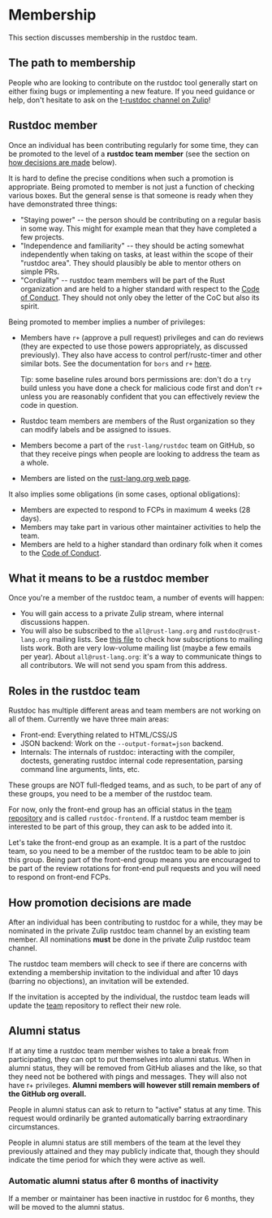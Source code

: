 # Membership
This section discusses membership in the rustdoc team.

## The path to membership

People who are looking to contribute on the rustdoc tool generally start on either fixing bugs
or implementing a new feature. If you need guidance or help, don't hesitate to ask on the
[t-rustdoc channel on Zulip](https://rust-lang.zulipchat.com/#narrow/channel/266220-t-rustdoc)!

## Rustdoc member
Once an individual has been contributing regularly for some time, they can be promoted to the
level of a **rustdoc team member** (see the section on [how decisions are made][hdam] below).

It is hard to define the precise conditions when such a promotion is appropriate. Being promoted
to member is not just a function of checking various boxes. But the general sense is that someone
is ready when they have demonstrated three things:

- "Staying power" -- the person should be contributing on a regular basis in some way. This might
  for example mean that they have completed a few projects.
- "Independence and familiarity" -- they should be acting somewhat independently when taking on
  tasks, at least within the scope of their "rustdoc area". They should plausibly be able to mentor
  others on simple PRs.
- "Cordiality" -- rustdoc team members will be part of the Rust organization and are held to a
  higher standard with respect to the [Code of Conduct][CoC]. They should not only obey the
  letter of the CoC but also its spirit.

[CoC]: https://www.rust-lang.org/policies/code-of-conduct

Being promoted to member implies a number of privileges:
<!-- FIXME(fmease): Not only r+ but also GH approval/merge rights in certain other repos -->

- Members have `r+` (approve a pull request) privileges and can do reviews (they are expected to
  use those powers appropriately, as discussed previously). They also have access to control
  perf/rustc-timer and other similar bots. See the documentation for `bors` and `r+`
  [here](https://rustc-dev-guide.rust-lang.org/contributing.html#r-1).

  Tip: some baseline rules around bors permissions are: don't do a `try` build unless you have
  done a check for malicious code first and don't `r+` unless you are reasonably confident that
  you can effectively review the code in question.
- Rustdoc team members are members of the Rust organization so they can modify labels and be
  assigned to issues.
- Members become a part of the `rust-lang/rustdoc` team on GitHub, so that they receive pings
  when people are looking to address the team as a whole.
- Members are listed on the [rust-lang.org web page].

It also implies some obligations (in some cases, optional obligations):

- Members are expected to respond to FCPs in maximum 4 weeks (28 days).
- Members may take part in various other maintainer activities to help the team.
- Members are held to a higher standard than ordinary folk when it comes to the [Code of
  Conduct][CoC].

[rust-lang.org web page]: https://www.rust-lang.org/governance/teams/dev-tools#team-rustdoc

## What it means to be a rustdoc member
Once you're a member of the rustdoc team, a number of events will happen:

- You will gain access to a private Zulip stream, where internal discussions happen.
- You will also be subscribed to the `all@rust-lang.org` and `rustdoc@rust-lang.org` mailing lists.
  See [this file](https://github.com/rust-lang/team/blob/HEAD/teams/all.toml) to check how
  subscriptions to mailing lists work. Both are very low-volume mailing list (maybe a few emails per
  year). About `all@rust-lang.org`: it's a way to communicate things to all contributors. We will
  not send you spam from this address.

## Roles in the rustdoc team

Rustdoc has multiple different areas and team members are not working on all of them. Currently
we have three main areas:

- Front-end: Everything related to HTML/CSS/JS
- JSON backend: Work on the `--output-format=json` backend.
- Internals: The internals of rustdoc: interacting with the compiler, doctests, generating
  rustdoc internal code representation, parsing command line arguments, lints, etc.

These groups are NOT full-fledged teams, and as such, to be part of any of these groups, you need to
be a member of the rustdoc team.

For now, only the front-end group has an official status in the
[team repository](https://github.com/rust-lang/team) and is called `rustdoc-frontend`. If a rustdoc
team member is interested to be part of this group, they can ask to be added into it.

Let's take the front-end group as an example. It is a part of the rustdoc team, so you need to be a
member of the rustdoc team to be able to join this group. Being part of the front-end group means
you are encouraged to be part of the review rotations for front-end pull requests and you will need
to respond on front-end FCPs.

## How promotion decisions are made
[hdam]: #how-promotion-decisions-are-made

After an individual has been contributing to rustdoc for a while, they may be nominated in the
private Zulip rustdoc team channel by an existing team member. All nominations **must** be done in
the private Zulip rustdoc team channel.

The rustdoc team members will check to see if there are concerns with extending a membership
invitation to the individual and after 10 days (barring no objections), an invitation will be
extended.

If the invitation is accepted by the individual, the rustdoc team leads will update the [team]
repository to reflect their new role.

<!-- FIXME(fmease): Need to be manually added to private rustdoc team channel because it's
not tracked by sync-team at the time of writing -->

## Alumni status
If at any time a rustdoc team member wishes to take a break from participating, they can opt to put
themselves into alumni status. When in alumni status, they will be removed from
GitHub aliases and the like, so that they need not be bothered with pings and messages. They will
also not have r+ privileges. **Alumni members will however still remain members of the GitHub
org overall.** <!-- FIXME(fmease): No longer accurate! -->

<!-- FIXME(fmease): Need to be manually removed from private rustdoc team channel because it's
not tracked by sync-team at the time of writing -->

People in alumni status can ask to return to "active" status at any time. This request would
ordinarily be granted automatically barring extraordinary circumstances.

People in alumni status are still members of the team at the level they previously attained and
they may publicly indicate that, though they should indicate the time period for which they were
active as well.

### Automatic alumni status after 6 months of inactivity
If a member or maintainer has been inactive in rustdoc for 6 months, they will be moved to the
alumni status.

[team]: https://github.com/rust-lang/team
